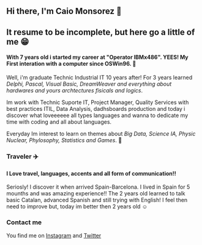 ## Hi there, I'm Caio Monsorez  👋

## It resume to be incomplete, but here go a little of me :grin:

#### With 7 years old i started my career at "Operator IBMx486". YEES! My First interation with a computer since OSWin96. :baby:
Well, i'm graduate Technic Industrial IT 10 years after! For 3 years learned *Delphi, Pascal, Visual Basic, DreamWeaver and everything about hardwares and yours archtectures fisicals and logics*.

Im work with Technic Suporte IT, Project Manager, Quality Services with best practices ITIL, Data Analysis, dadhsboards production
and today i discover what loveeeeee all types languages and wanna to dedicate my time with coding and all about languages.

Everyday Im interest to learn on themes about *Big Data, Science IA, Physic Nuclear, Phylosophy, Statistics and Games*. :full_moon_with_face:

### Traveler :airplane:

#### I Love travel, languages, accents and all form of communication!! 
Seriosly! I discover it when arrived Spain-Barcelona. I lived in Spain for 5 mounths and was amazing experience!! 
The 2 years old learned to talk basic Catalan, advanced Spanish and still trying with English! I feel then need to improve but, today im better then 2 years old :relaxed: 

### Contact me
You find me on [Instagram](https://www.instagram.com/caiomonsorez) and [Twitter](https://twitter.com.br/caiomonsorez)

<!--
**CaioMonsorez/CaioMonsorez** is a ✨ _special_ ✨ repository because its `README.md` (this file) appears on your GitHub profile.

- 🔭 I’m currently working on my personal project ITBOOK
- 🌱 I’m currently learning JavaScript, CSS, MySQL, HTML and Bootstrap 4
- 👯 I’m looking to collaborate on HTML, CSS and Bootstrap 4
- 🤔 I’m looking for help with Python and Django

